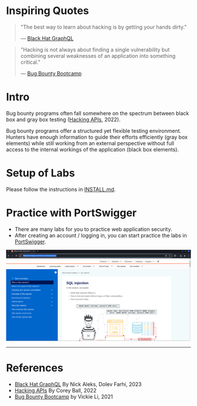 # Inspiring Quotes
 > "The best way to learn about hacking is by getting your hands dirty."
 >
 > —  [Black Hat GraphQL](https://learning-oreilly-com.ezproxy.uwe.ac.uk/library/view/black-hat-graphql/9781098156831/)

 >"Hacking is not always about finding a single vulnerability but combining several weaknesses of an application into something critical."
>
> — [Bug Bounty Bootcamp](https://nostarch.com/bug-bounty-bootcamp)

# Intro
Bug bounty programs often fall somewhere on the spectrum between black box and gray box testing ([Hacking APIs](https://nostarch.com/hacking-apis), 2022).

Bug bounty programs offer a structured yet flexible testing environment. Hunters have enough information to guide their efforts efficiently (gray box elements) while still working from an external perspective without full access to the internal workings of the application (black box elements).

# Setup of Labs
Please follow the instructions in [INSTALL.md](./INSTALL.md).

# Practice with **PortSwigger**
- There are many labs for you to practice web application security.
- After creating an account / logging in, you can start practice the labs in [PortSwigger](https://portswigger.net/web-security/sql-injection). <br>

![](./screenshots/27.png)

---

# References
- [Black Hat GraphQL](https://nostarch.com/black-hat-graphql) By Nick Aleks, Dolev Farhi, 2023
- [Hacking APIs](https://nostarch.com/hacking-apis) By Corey Ball, 2022
- [Bug Bounty Bootcamp](https://nostarch.com/bug-bounty-bootcamp) by Vickie Li, 2021
